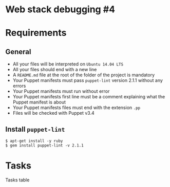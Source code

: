 # Web stack debugging #4
# Requirements
## General

* All your files will be interpreted on `Ubuntu 14.04 LTS`
* All your files should end with a new line
* A `README.md` file at the root of the folder of the project is mandatory
* Your Puppet manifests must pass `puppet-lint` version 2.1.1 without any errors
* Your Puppet manifests must run without error
* Your Puppet manifests first line must be a comment explaining what the Puppet manifest is about
* Your Puppet manifests files must end with the extension `.pp`
* Files will be checked with Puppet v3.4

## Install `puppet-lint`
```
$ apt-get install -y ruby
$ gem install puppet-lint -v 2.1.1
```

# Tasks
Tasks table
